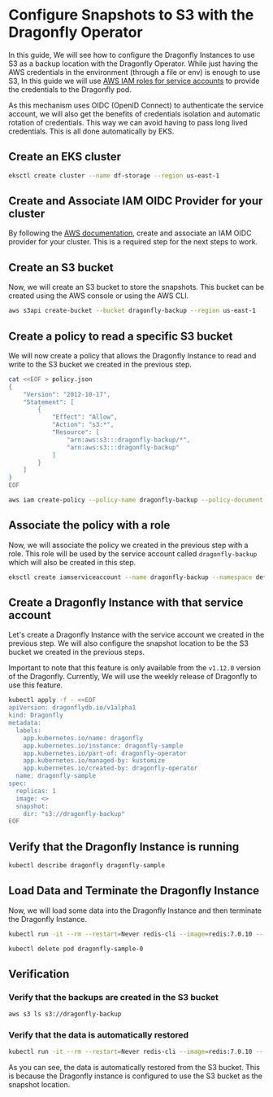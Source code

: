 # Configure Snapshots to S3 with the Dragonfly Operator

In this guide, We will see how to configure the Dragonfly Instances to use S3 as a backup location with the
Dragonfly Operator. While just having the AWS credentials in the environment (through a file or env) is enough
to use S3, In this guide we will use [AWS IAM roles for service accounts](https://docs.aws.amazon.com/eks/latest/userguide/iam-roles-for-service-accounts.html) to provide the credentials to the Dragonfly
pod.

As this mechanism uses OIDC (OpenID Connect) to authenticate the service account, we will also get the benefits of
credentials isolation and automatic rotation of credentials. This way we can avoid having to pass long lived credentials.
This is all done automatically by EKS.

## Create an EKS cluster

```bash
eksctl create cluster --name df-storage --region us-east-1  
```

## Create and Associate IAM OIDC Provider for your cluster

By following the [AWS documentation](https://docs.aws.amazon.com/eks/latest/userguide/enable-iam-roles-for-service-accounts.html), create and associate an IAM OIDC provider for your cluster.
This is a required step for the next steps to work.

## Create an S3 bucket

Now, we will create an S3 bucket to store the snapshots. This bucket can be created using the AWS console or using the AWS CLI.

```bash
aws s3api create-bucket --bucket dragonfly-backup --region us-east-1
```

## Create a policy to read a specific S3 bucket

We will now create a policy that allows the Dragonfly Instance to read and write to the S3 bucket we created in the previous step.

```bash
cat <<EOF > policy.json
{
    "Version": "2012-10-17",
    "Statement": [
        {
            "Effect": "Allow",
            "Action": "s3:*",
            "Resource": [
                "arn:aws:s3:::dragonfly-backup/*",
                "arn:aws:s3:::dragonfly-backup"
            ]
        }
    ]
}
EOF
```

```bash
aws iam create-policy --policy-name dragonfly-backup --policy-document file://policy.json
```

## Associate the policy with a role

Now, we will associate the policy we created in the previous step with a role. This role will be used by the service account called `dragonfly-backup` which will also be created in this step.

```bash
eksctl create iamserviceaccount --name dragonfly-backup --namespace default --cluster df-storage --role-name dragonfly-backup --attach-policy-arn arn:aws:iam::<account-no>:policy/dragonfly-backup --approve
```

## Create a Dragonfly Instance with that service account

Let's create a Dragonfly Instance with the service account we created in the previous step. We will also configure the snapshot location to be the S3 bucket we created in the previous steps.

Important to note that this feature is only available from the `v1.12.0` version of the Dragonfly. Currently, We will
use the weekly release of Dragonfly to use this feature.

```bash
kubectl apply -f - <<EOF
apiVersion: dragonflydb.io/v1alpha1
kind: Dragonfly
metadata:
  labels:
    app.kubernetes.io/name: dragonfly
    app.kubernetes.io/instance: dragonfly-sample
    app.kubernetes.io/part-of: dragonfly-operator
    app.kubernetes.io/managed-by: kustomize
    app.kubernetes.io/created-by: dragonfly-operator
  name: dragonfly-sample
spec:
  replicas: 1
  image: <>
  snapshot:
    dir: "s3://dragonfly-backup"
EOF
```

## Verify that the Dragonfly Instance is running

```bash
kubectl describe dragonfly dragonfly-sample
```

## Load Data and Terminate the Dragonfly Instance

Now, we will load some data into the Dragonfly Instance and then terminate the Dragonfly Instance.

```bash
kubectl run -it --rm --restart=Never redis-cli --image=redis:7.0.10 -- redis-cli -h dragonfly-sample.default SET 1 2
```

```bash
kubectl delete pod dragonfly-sample-0
```

## Verification

### Verify that the backups are created in the S3 bucket

```bash
aws s3 ls s3://dragonfly-backup
```

### Verify that the data is automatically restored

```bash
kubectl run -it --rm --restart=Never redis-cli --image=redis:7.0.10 -- redis-cli -h dragonfly-sample.default GET 1
```

As you can see, the data is automatically restored from the S3 bucket. This is because the Dragonfly instance is configured to use the S3 bucket as the snapshot location.
